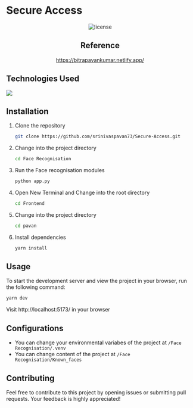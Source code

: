 
# Secure Access

<center>
    <img src="Patent form-Highlated.pdf" alt="license" />
</center>

<center>

## Reference

https://bitrapavankumar.netlify.app/

</center>

## Technologies Used
<img  src="https://skillicons.dev/icons?i=flask,react,opencv,git&perline=7"/>

## Installation
1. Clone the repository
    ```bash 
    git clone https://github.com/srinivaspavan73/Secure-Access.git
    ```
2. Change into the project directory
    ```bash
    cd Face Recognisation
    ```
3. Run the Face recognisation modules
    ```bash
    python app.py
    ```


4. Open New Terminal and Change into the root directory
    ```bash
    cd Frontend
    ```
3. Change into the project directory
    ```bash
    cd pavan
    ```   
4. Install dependencies
    ```bash
    yarn install 
    ```

## Usage
To start the development server and view the project in your browser, run the following command:
```bash
yarn dev
```
Visit http://localhost:5173/ in your browser

## Configurations
- You can change your environmental variabes of the project at `/Face Recognisation/.venv`
- You can change content of the project at `/Face Recognisation/Known_faces`


## Contributing
Feel free to contribute to this project by opening issues or submitting pull requests. Your feedback is highly appreciated!
